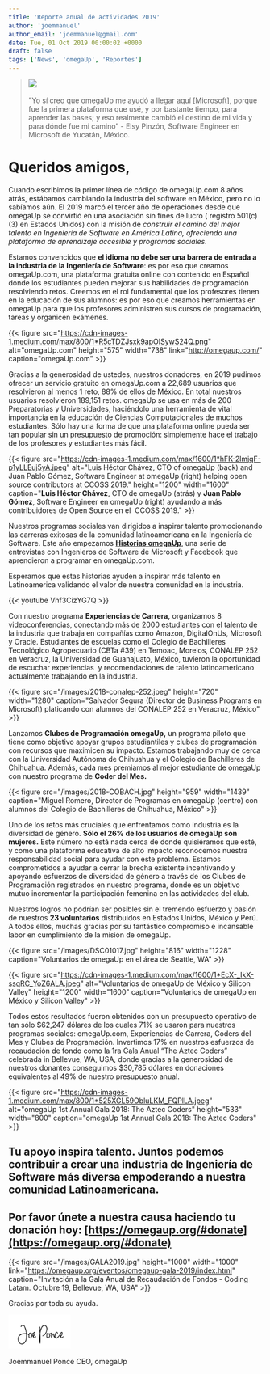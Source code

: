 ```yaml
---
title: 'Reporte anual de actividades 2019'
author: 'joemmanuel'
author_email: 'joemmanuel@gmail.com'
date: Tue, 01 Oct 2019 00:00:02 +0000
draft: false
tags: ['News', 'omegaUp', 'Reportes']
---
```


> ![](https://cdn-images-1.medium.com/max/800/0*I4SePvbkFRTkq7DH.png)
> 
> "Yo sí creo que omegaUp me ayudó a llegar aquí \[Microsoft\], porque fue la primera plataforma que usé, y por bastante tiempo, para aprender las bases; y eso realmente cambió el destino de mi vida y para dónde fue mi camino” - Elsy Pinzón, Software Engineer en Microsoft de Yucatán, México.

**Queridos amigos,**
====================

Cuando escribimos la primer línea de código de omegaUp.com 8 años atrás, estábamos cambiando la industria del software en México, pero no lo sabíamos aún. El 2019 marcó el tercer año de operaciones desde que omegaUp se convirtió en una asociación sin fines de lucro ( registro 501(c)(3) en Estados Unidos) con la misión de _construir el camino del mejor talento en Ingeniería de Software en América Latina, ofreciendo una plataforma de aprendizaje accesible y programas sociales._ 

Estamos convencidos que **el idioma no debe ser una barrera de entrada a la industria de la Ingeniería de Software**: es por eso que creamos omegaUp.com, una plataforma gratuita online con contenido en Español donde los estudiantes pueden mejorar sus habilidades de programación resolviendo retos. Creemos en el rol fundamental que los profesores tienen en la educación de sus alumnos: es por eso que creamos herramientas en omegaUp para que los profesores administren sus cursos de programación, tareas y organicen exámenes.

{{< figure src="https://cdn-images-1.medium.com/max/800/1*R5cTDZJsxk9apOISywS24Q.png" alt="omegaUp.com" height="575" width="738" link="http://omegaup.com/" caption="omegaUp.com" >}}

Gracias a la generosidad de ustedes, nuestros donadores, en 2019 pudimos ofrecer un servicio gratuito en omegaUp.com a 22,689 usuarios que resolvieron al menos 1 reto, 88% de ellos de México. En total nuestros usuarios resolvieron 189,151 retos. omegaUp se usa en más de 200 Preparatorias y Universidades, haciéndolo una herramienta de vital importancia en la educación de Ciencias Computacionales de muchos estudiantes. Sólo hay una forma de que una plataforma online pueda ser tan popular sin un presupuesto de promoción: simplemente hace el trabajo de los profesores y estudiantes más fácil.

{{< figure src="https://cdn-images-1.medium.com/max/1600/1*hFK-2lmjqF-p1yLLEuj5yA.jpeg" alt="Luis Héctor Chávez, CTO of omegaUp (back) and Juan Pablo Gómez, Software Engineer at omegaUp (right) helping open source contributors at CCOSS 2019." height="1200" width="1600" caption="**Luis Héctor Chávez**, CTO de omegaUp (atrás) y **Juan Pablo Gómez**, Software Engineer en omegaUp (right) ayudando a más contribuidores de Open Source en el  CCOSS 2019." >}}

Nuestros programas sociales van dirigidos a inspirar talento promocionando las carreras exitosas de la comunidad latinoamericana en la Ingeniería de Software. Este año empezamos [**Historias omegaUp**](https://www.youtube.com/playlist?list=PLdSCJwXErQ8HaBjqgL_ISj5UWnFFHGxJQ), una serie de entrevistas con Ingenieros de Software de Microsoft y Facebook que aprendieron a programar en omegaUp.com.

Esperamos que estas historias ayuden a inspirar más talento en Latinoamerica validando el valor de nuestra comunidad en la industria.

{{< youtube Vhf3CizYG7Q >}}

Con nuestro programa **Experiencias de Carrera,** organizamos 8 videoconferencias, conectando más de 2000 estudiantes con el talento de la industria que trabaja en compañías como Amazon, DigitalOnUs, Microsoft y Oracle. Estudiantes de escuelas como el Colegio de Bachilleres Tecnológico Agropecuario (CBTa #39) en Temoac, Morelos, CONALEP 252 en Veracruz, la Universidad de Guanajuato, México, tuvieron la oportunidad de escuchar experiencias  y recomendaciones de talento latinoamericano actualmente trabajando en la industria.

{{< figure src="/images/2018-conalep-252.jpeg" height="720" width="1280" caption="Salvador Segura (Director de Business Programs en Microsoft) platicando con alumnos del CONALEP 252 en Veracruz, México" >}}

Lanzamos **Clubes de Programación omegaUp,** un programa piloto que tiene como objetivo apoyar grupos estudiantiles y clubes de programación con recursos que maximicen su impacto. Estamos trabajando muy de cerca con la Universidad Autónoma de Chihuahua y el Colegio de Bachilleres de Chihuahua. Además, cada mes premiamos al mejor estudiante de omegaUp con nuestro programa de **Coder del Mes.**

{{< figure src="/images/2018-COBACH.jpg" height="959" width="1439" caption="Miguel Romero, Director de Programas en omegaUp (centro) con alumnos del Colegio de Bachilleres de Chihuahua, México" >}}

Uno de los retos más cruciales que enfrentamos como industria es la diversidad de género. **Sólo el 26% de los usuarios de omegaUp son mujeres.** Este número no está nada cerca de donde quisiéramos que esté, y como una plataforma educativa de alto impacto reconocemos nuestra responsabilidad social para ayudar con este problema. Estamos comprometidos a ayudar a cerrar la brecha existente incentivando y apoyando esfuerzos de diversidad de género a través de los Clubes de Programación registrados en nuestro programa, donde es un objetivo mutuo incrementar la participación femenina en las actividades del club. 

Nuestros logros no podrían ser posibles sin el tremendo esfuerzo y pasión de nuestros **23 voluntarios** distribuidos en Estados Unidos, México y Perú. A todos ellos, muchas gracias por su fantástico compromiso e incansable labor en cumplimiento de la misión de omegaUp.

{{< figure src="/images/DSC01017.jpg" height="816" width="1228" caption="Voluntarios de omegaUp en el área de Seattle, WA" >}}

{{< figure src="https://cdn-images-1.medium.com/max/1600/1*EcX-_IkX-ssqRC_YoZ6ALA.jpeg" alt="Voluntarios de omegaUp de México y Silicon Valley" height="1200" width="1600" caption="Voluntarios de omegaUp en México y Silicon Valley" >}}

Todos estos resultados fueron obtenidos con un presupuesto operativo de tan sólo $62,247 dólares de los cuales 71% se usaron para nuestros programas sociales: omegaUp.com, Experiencias de Carrera, Coders del Mes y Clubes de Programación. Invertimos 17% en nuestros esfuerzos de recaudación de fondo como la 1ra Gala Anual “The Aztec Coders” celebrada in Bellevue, WA, USA, donde gracias a la generosidad de nuestros donantes conseguimos $30,785 dólares en donaciones equivalentes al 49% de nuestro presupuesto anual.

{{< figure src="https://cdn-images-1.medium.com/max/800/1*525XGL59ObluLKM_FQPlLA.jpeg" alt="omegaUp 1st Annual Gala 2018: The Aztec Coders" height="533" width="800" caption="omegaUp 1st Annual Gala 2018: The Aztec Coders" >}}

**Tu apoyo inspira talento. Juntos podemos contribuir a crear una industria de Ingeniería de Software más diversa empoderando a nuestra comunidad Latinoamericana.**
--------------------------------------------------------------------------------------------------------------------------------------------------------------------

**Por favor únete a nuestra causa haciendo tu donación hoy: [https://omegaup.org/#donate](https://omegaup.org/#donate)**
------------------------------------------------------------------------------------------------------------------------

{{< figure src="/images/GALA2019.jpg" height="1000" width="1000" link="https://omegaup.org/eventos/omegaup-gala-2019/index.html" caption="Invitación a la Gala Anual de Recaudación de Fondos - Coding Latam. Octubre 19, Bellevue, WA, USA" >}}

Gracias por toda su ayuda.

![](/images/firma.png)

Joemmanuel Ponce  CEO, omegaUp